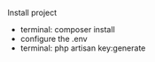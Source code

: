 Install project

- terminal: composer install
- configure the .env
- terminal: php artisan key:generate
